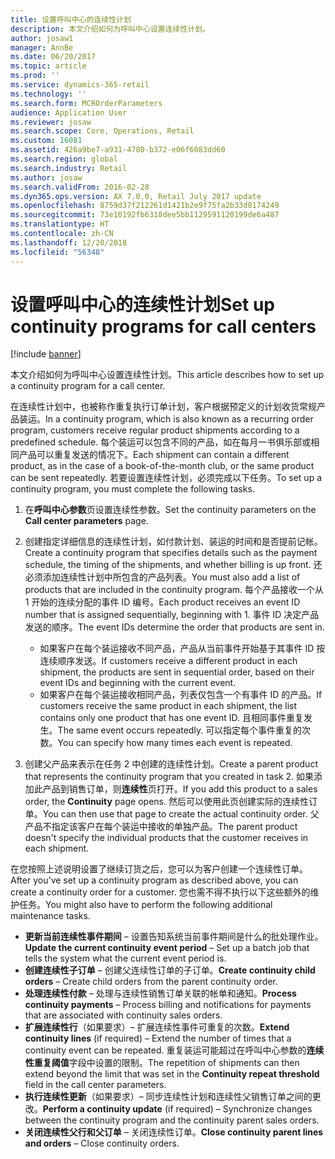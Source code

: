 ```yaml
---
title: 设置呼叫中心的连续性计划
description: 本文介绍如何为呼叫中心设置连续性计划。
author: josaw1
manager: AnnBe
ms.date: 06/20/2017
ms.topic: article
ms.prod: ''
ms.service: dynamics-365-retail
ms.technology: ''
ms.search.form: MCROrderParameters
audience: Application User
ms.reviewer: josaw
ms.search.scope: Core, Operations, Retail
ms.custom: 16081
ms.assetid: 426a9be7-a931-4780-b372-e06f6083dd60
ms.search.region: global
ms.search.industry: Retail
ms.author: josaw
ms.search.validFrom: 2016-02-28
ms.dyn365.ops.version: AX 7.0.0, Retail July 2017 update
ms.openlocfilehash: 8759d37f212261d1421b2e9f75fa2b33d8174249
ms.sourcegitcommit: 73e10192fb6318dee5bb1129591120199de6a487
ms.translationtype: HT
ms.contentlocale: zh-CN
ms.lasthandoff: 12/20/2018
ms.locfileid: "56348"
---
```

# <a name="set-up-continuity-programs-for-call-centers"></a><span data-ttu-id="51942-103">设置呼叫中心的连续性计划</span><span class="sxs-lookup"><span data-stu-id="51942-103">Set up continuity programs for call centers</span></span>

[!include [banner](includes/banner.md)]

<span data-ttu-id="51942-104">本文介绍如何为呼叫中心设置连续性计划。</span><span class="sxs-lookup"><span data-stu-id="51942-104">This article describes how to set up a continuity program for a call center.</span></span>

<span data-ttu-id="51942-105">在连续性计划中，也被称作重复执行订单计划，客户根据预定义的计划收货常规产品装运。</span><span class="sxs-lookup"><span data-stu-id="51942-105">In a continuity program, which is also known as a recurring order program, customers receive regular product shipments according to a predefined schedule.</span></span> <span data-ttu-id="51942-106">每个装运可以包含不同的产品，如在每月一书俱乐部或相同产品可以重复发送的情况下。</span><span class="sxs-lookup"><span data-stu-id="51942-106">Each shipment can contain a different product, as in the case of a book-of-the-month club, or the same product can be sent repeatedly.</span></span> <span data-ttu-id="51942-107">若要设置连续性计划，必须完成以下任务。</span><span class="sxs-lookup"><span data-stu-id="51942-107">To set up a continuity program, you must complete the following tasks.</span></span>

1.  <span data-ttu-id="51942-108">在**呼叫中心参数**页设置连续性参数。</span><span class="sxs-lookup"><span data-stu-id="51942-108">Set the continuity parameters on the **Call center parameters** page.</span></span>
2.  <span data-ttu-id="51942-109">创建指定详细信息的连续性计划，如付款计划、装运的时间和是否提前记帐。</span><span class="sxs-lookup"><span data-stu-id="51942-109">Create a continuity program that specifies details such as the payment schedule, the timing of the shipments, and whether billing is up front.</span></span> <span data-ttu-id="51942-110">还必须添加连续性计划中所包含的产品列表。</span><span class="sxs-lookup"><span data-stu-id="51942-110">You must also add a list of products that are included in the continuity program.</span></span> <span data-ttu-id="51942-111">每个产品接收一个从 1 开始的连续分配的事件 ID 编号。</span><span class="sxs-lookup"><span data-stu-id="51942-111">Each product receives an event ID number that is assigned sequentially, beginning with 1.</span></span> <span data-ttu-id="51942-112">事件 ID 决定产品发送的顺序。</span><span class="sxs-lookup"><span data-stu-id="51942-112">The event IDs determine the order that products are sent in.</span></span>
    -   <span data-ttu-id="51942-113">如果客户在每个装运接收不同产品，产品从当前事件开始基于其事件 ID 按连续顺序发送。</span><span class="sxs-lookup"><span data-stu-id="51942-113">If customers receive a different product in each shipment, the products are sent in sequential order, based on their event IDs and beginning with the current event.</span></span>
    -   <span data-ttu-id="51942-114">如果客户在每个装运接收相同产品，列表仅包含一个有事件 ID 的产品。</span><span class="sxs-lookup"><span data-stu-id="51942-114">If customers receive the same product in each shipment, the list contains only one product that has one event ID.</span></span> <span data-ttu-id="51942-115">且相同事件重复发生。</span><span class="sxs-lookup"><span data-stu-id="51942-115">The same event occurs repeatedly.</span></span> <span data-ttu-id="51942-116">可以指定每个事件重复的次数。</span><span class="sxs-lookup"><span data-stu-id="51942-116">You can specify how many times each event is repeated.</span></span>

3.  <span data-ttu-id="51942-117">创建父产品来表示在任务 2 中创建的连续性计划。</span><span class="sxs-lookup"><span data-stu-id="51942-117">Create a parent product that represents the continuity program that you created in task 2.</span></span> <span data-ttu-id="51942-118">如果添加此产品到销售订单，则**连续性**页打开。</span><span class="sxs-lookup"><span data-stu-id="51942-118">If you add this product to a sales order, the **Continuity** page opens.</span></span> <span data-ttu-id="51942-119">然后可以使用此页创建实际的连续性订单。</span><span class="sxs-lookup"><span data-stu-id="51942-119">You can then use that page to create the actual continuity order.</span></span> <span data-ttu-id="51942-120">父产品不指定该客户在每个装运中接收的单独产品。</span><span class="sxs-lookup"><span data-stu-id="51942-120">The parent product doesn't specify the individual products that the customer receives in each shipment.</span></span>

<span data-ttu-id="51942-121">在您按照上述说明设置了继续订货之后，您可以为客户创建一个连续性订单。</span><span class="sxs-lookup"><span data-stu-id="51942-121">After you've set up a continuity program as described above, you can create a continuity order for a customer.</span></span> <span data-ttu-id="51942-122">您也需不得不执行以下这些额外的维护任务。</span><span class="sxs-lookup"><span data-stu-id="51942-122">You might also have to perform the following additional maintenance tasks.</span></span>

-   <span data-ttu-id="51942-123">**更新当前连续性事件期间** – 设置告知系统当前事件期间是什么的批处理作业。</span><span class="sxs-lookup"><span data-stu-id="51942-123">**Update the current continuity event period** – Set up a batch job that tells the system what the current event period is.</span></span>
-   <span data-ttu-id="51942-124">**创建连续性子订单** – 创建父连续性订单的子订单。</span><span class="sxs-lookup"><span data-stu-id="51942-124">**Create continuity child orders** – Create child orders from the parent continuity order.</span></span>
-   <span data-ttu-id="51942-125">**处理连续性付款** – 处理与连续性销售订单关联的帐单和通知。</span><span class="sxs-lookup"><span data-stu-id="51942-125">**Process continuity payments** – Process billing and notifications for payments that are associated with continuity sales orders.</span></span>
-   <span data-ttu-id="51942-126">**扩展连续性行**（如果要求）– 扩展连续性事件可重复的次数。</span><span class="sxs-lookup"><span data-stu-id="51942-126">**Extend continuity lines** (if required) – Extend the number of times that a continuity event can be repeated.</span></span> <span data-ttu-id="51942-127">重复装运可能超过在呼叫中心参数的**连续性重复阈值**字段中设置的限制。</span><span class="sxs-lookup"><span data-stu-id="51942-127">The repetition of shipments can then extend beyond the limit that was set in the **Continuity repeat threshold** field in the call center parameters.</span></span>
-   <span data-ttu-id="51942-128">**执行连续性更新**（如果要求）– 同步连续性计划和连续性父销售订单之间的更改。</span><span class="sxs-lookup"><span data-stu-id="51942-128">**Perform a continuity update** (if required) – Synchronize changes between the continuity program and the continuity parent sales orders.</span></span>
-   <span data-ttu-id="51942-129">**关闭连续性父行和父订单** – 关闭连续性订单。</span><span class="sxs-lookup"><span data-stu-id="51942-129">**Close continuity parent lines and orders** – Close continuity orders.</span></span>




